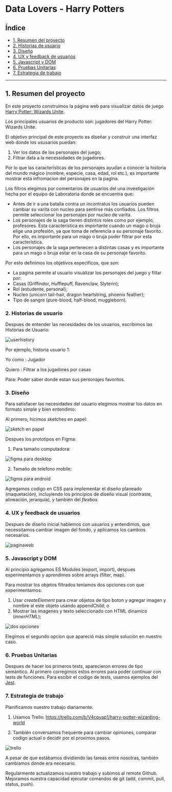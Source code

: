 # Data Lovers - Harry Potters

## Índice

* [1. Resumen del proyecto](#1-resumen-del-proyecto)
* [2. Historias de usuario](#2-historias-de-usuario)
* [3. Diseño](#3-diseño)
* [4. UX y feedback de usuarios](#4-UX-y-feedback-de-usuarios)
* [5. Javascript y DOM](#5-Javascript-y-DOM)
* [6. Pruebas Unitarias](#6-pruebas-Unitarias)
* [7. Estrategia de trabajo](#7-estrategia-de-trabajo)

***

## 1. Resumen del proyecto

En este proyecto construimos la página web para visualizar datos de juego [Harry Potter: Wizards Unite](https://www.wizardingworld.com).

Los principales usuarios de producto son: jugadores del Harry Potter: Wizards Unite.


El objetivo principal de este proyecto es diseñar y construir una interfaz web donde los ususarios puedan:
1) Ver los datos de los personajes del juego;
2) Filtrar data a la necessidades de jugadores.


Por lo que las características de los personajes ayudan a conocer la historia del mundo mágico (nombre, especie, casa, edad, rol etc.), es importante mostrar esta infromacion del personajes en la pagina.

Los filtros elegimos por comentarios de usuarios del una investigación hecha por el equipo de Laboratoria donde se encuentra que:
- Antes de ir a una batalla contra un incontratus los usuarios pueden cambiar su varita con nucleo para sentirse más confiados. Los filtros permite seleccionar los personajes por nucleo de varita. 
- Los personajes de la saga tienen distintos roles como por ejemplo, profesores. Esta característica es importante cuando un mago o bruja elige una profesión, ya que toma de referencia a su personaje favorito. Por ello, es importante para un mago o bruja poder filtrar por esta característica.
- Los personajes de la saga pertenecen a distintas casas y es importante para un mago o bruja estar en la casa de su personaje favorito.

Por esto definimos los objetivos especificos, que son:
- La pagina permite al usuario visualizar los personajes del juego y filtar por:
- Casas (Griffindor, Hufflepuff, Ravenclaw, Slyterin);
- Rol (estudente, personal);
- Nucleo (unicorn tail-hair, dragon heartstring, phoenix feather);
- Tipo de sangre (pure-blood, half-blood, muggleborn).


### 2. Historias de usuario

Despues de entender las necesidades de los usuarios, escribimos las Historias de Usuario:

![userhistory](https://github.com/ievastumpe/SCL012-data-lovers/blob/master/src/historiasDeUsuario.png?raw=true) 

Por ejemplo, historia usuario 1:

Yo como : Jugador

Quiero : Filtrar a los jugadores por casas

Para: Poder saber donde estan sus personajes favoritos.


### 3. Diseño

Para satisfacer las necesidades del usuario elegimos mostrar los datos en formato simple y bien entendimo:

Al primero, hicimos sketches en papel:

![sketch en papel](https://github.com/ievastumpe/SCL012-data-lovers/blob/master/src/scketch.png?raw=true)

Despues los prototipos en Figma:

1) Para tamaño computadora:

![figma para desktop](https://raw.githubusercontent.com/ievastumpe/SCL012-data-lovers/master/src/Figma_Desktop.png)

2) Tamaño de telefono mobile:

![figma para android](https://github.com/ievastumpe/SCL012-data-lovers/blob/master/src/prototipoParaAndroid.png?raw=true)

Agregamos codigo en CSS para implementar el diseño planeado (maquetación), incluyiendo los principios de diseño visual (contraste, alineación, jerarquía), y también del _flexbox_.

### 4. UX y feedback de usuarios

Despues de diseño inicial hablemos con usuarios y entendimos, que necessitamos cambiar imagen del fondo, y aplicamos los cambios necesarios. 

![paginaweb](https://github.com/ievastumpe/SCL012-data-lovers/blob/master/src/paginaweb.png?raw=true)


### 5. Javascript y DOM

Al principio agregamos ES Modules (export, import), 
despues experimentamos y aprendimos sobre arrays (filter, map). 

Para mostrar los objetos filtrados teniamos dos opciones con que experimentamos:
1) Usar _createElement_ para crear objetos de tipo boton y agregar imagen y nombre al este objeto usando appendChild;
o
2) Mostrar las imagenes y texto seleccionado con HTML dinamico (_innerHTML_);

![dos opciones](https://github.com/ievastumpe/SCL012-data-lovers/blob/master/src/dosopciones.png?raw=true)

Elegimos el segundo opcion que apareció más simple solución en nuestro caso. 


### 6. Pruebas Unitarias

Despues de hacer los primeros tests, aparecieron errores de tipo semántico. 
Al primero corregimos estos errores para poder continuar con tests de funciones. 
Para escibir el codigo de tests, usamos ejemplos del [Jest](https://jestjs.io/docs/en/using-matchers/).

### 7. Estrategia de trabajo


Planificamos nuestro trabajo diariamente. 
1) Usamos Trello: https://trello.com/b/V4cpyap1/harry-potter-wizarding-world

2) También conversamos frequente para cambiar opiniones, comparar codigo actual o decidir por el proximos pasos. 

![trello](https://github.com/ievastumpe/SCL012-data-lovers/blob/master/src/trello.png?raw=true)

A pesar de que estábamos dividiendo las tareas entre nosotras, también cambiamos donde era necesario.


Regularmente actualizamos nuestro trabajo y subimos al remote Github. 
Mejoramos nuestra capacidad ejecutar comandos de git (add, commit, pull, status, push).





